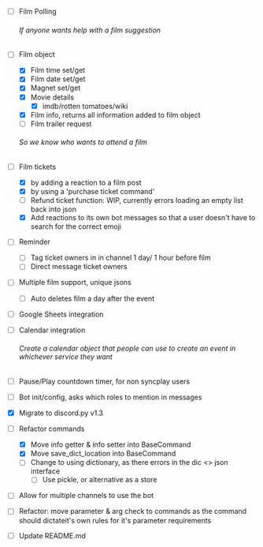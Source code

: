 - [ ] Film Polling
    ###### If anyone wants help with a film suggestion
- [ ] Film object
    - [X] Film time set/get
    - [X] Film date set/get
    - [X] Magnet set/get
    - [X] Movie details
        - [X] imdb/rotten tomatoes/wiki
    - [X] Film info, returns all information added to film object
    - [ ] Film trailer request
    ###### So we know who wants to attend a film
- [ ] Film tickets
    - [X] by adding a reaction to a film post
    - [X] by using a 'purchase ticket command'
    - [ ] Refund ticket function: WIP, currently errors loading an empty list back into json
    - [X] Add reactions to its own bot messages so that a user doesn't have to search for the correct emoji
- [ ] Reminder
    - [ ] Tag ticket owners in in channel 1 day/ 1 hour before film
    - [ ] Direct message ticket owners
- [ ] Multiple film support, unique jsons
    - [ ] Auto deletes film a day after the event
- [ ] Google Sheets integration
- [ ] Calendar integration
    ###### Create a calendar object that people can use to create an event in whichever service they want 
- [ ] Pause/Play countdown timer, for non syncplay users
- [ ] Bot init/config, asks which roles to mention in messages
- [X] Migrate to discord.py v1.3
- [ ] Refactor commands
    - [X] Move info getter & info setter into BaseCommand
    - [X] Move save_dict_location into BaseCommand
    - [ ] Change to using dictionary, as there errors in the dic <> json interface
        - [ ] Use pickle, or alternative as a store
- [ ] Allow for multiple channels to use the bot
- [ ] Refactor: move parameter & arg check to commands as the command should dictateit's own rules for it's parameter requirements
- [ ] Update README.md

